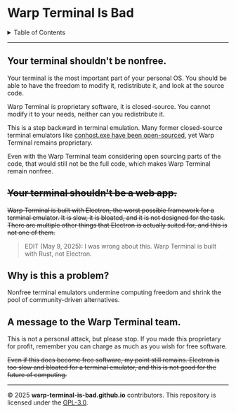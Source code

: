 # Warp Terminal Is Bad

<details>
<summary>Table of Contents</summary>
<li> <a href="#your-terminal-shouldnt-be-nonfree">Your terminal shouldn't be nonfree</a> </li>
<li> <a href="#your-terminal-shouldnt-be-a-web-app">Your terminal shouldn't be a web app</a> </li>
<li> <a href="#why-is-this-a-problem">Why is this a problem?</a> </li>
<li> <a href="#a-message-to-the-warp-terminal-team">A message to the Warp Terminal team.</a> </li>
</details>

---

## Your terminal shouldn't be nonfree.

Your terminal is the most important part of your personal OS. You should be able to have the freedom to modify it, redistribute it, and look at the source code.

Warp Terminal is proprietary software, it is closed-source. You cannot modify it to your needs, neither can you redistribute it.

This is a step backward in terminal emulation. Many former closed-source terminal emulators like [conhost.exe have been open-sourced](https://github.com/microsoft/terminal), yet Warp Terminal remains proprietary.

Even with the Warp Terminal team considering open sourcing parts of the code, that would still not be the full code, which makes Warp Terminal remain nonfree.

## ~~Your terminal shouldn't be a web app.~~

~~Warp Terminal is built with Electron, the worst possible framework for a terminal emulator. It is slow, it is bloated, and it is not designed for the task. There are multiple other things that Electron is actually suited for, and this is not one of them.~~

> EDIT (May 9, 2025): I was wrong about this. Warp Terminal is built with Rust, not Electron.

## Why is this a problem?

Nonfree terminal emulators undermine computing freedom and shrink the pool of community-driven alternatives.

## A message to the Warp Terminal team.

This is not a personal attack, but please stop. If you made this proprietary for profit, remember you can charge as much as you wish for free software.

~~Even if this does become free software, my point still remains. Electron is too slow and bloated for a terminal emulator, and this is not good for the future of computing.~~

---

© 2025 **warp-terminal-is-bad.github.io** contributors. This repository is licensed under the [GPL-3.0](./LICENSE).